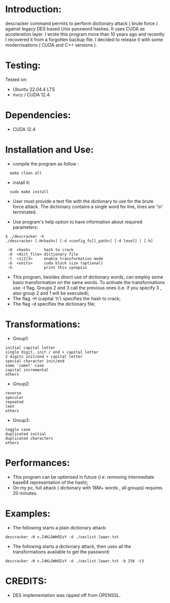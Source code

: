 Introduction:
=============

descracker command permits to perform dictionary attack ( brute force ) against legacy DES based Unix password hashes. It uses CUDA as acceleration layer. I wrote this program more than 10 years ago and recently I recovered it from a forgotten backup file. I decided to release it with some modernisations ( CUDA and C++ versions ).

Testing:
=========

Tested on:
* Ubuntu 22.04.4 LTS
* nvcc / CUDA 12.4

Dependencies:
=============

* CUDA 12.4

Installation and Use:
=====================

- compile the program as follow :
```shell
  make clean all
```
- install it:
```shell
  sudo make install
```
- User must provide a text file with the dictionary to use for the brute force attack. The dictionary contains a single word for line, lines are '\n' terminated.

- Use program's help option to have information about required parameters:
```shell
$ ./descracker -h
./descracker [-H<hash>] [-d <config_full_path>] [-d level] | [-h]

 -H  <hash>      hash to crack
 -d  <dict_file> dictionary file
 -t  <1|2|3>     enable transformation mode
 -b  <units>     cuda block size (optional)
 -h              print this synopsis
```

- This program, besides direct use of dictionary words, can employ some basic transformation on the same words. To activate the transformations  use -t flag. Groups 2 and 3 call the previous ones (i.e. if you specify 3 , also group 2 and 1 will be executed);<BR>
- The flag -H (capital 'h') specifies the hash to crack;<BR>
- The flag -d specifies the dictionary file;<BR>

Transformations:
================

- Group1:
```shell
initial capital letter
single digit, init / end + capital letter
2 digits init/end + capital letter
special character init/end
some 'camel' case
capital incremental
others
```
- Group2:
```shell
reverse
specular
repeated
leet
others
```
- Group3:
```shell
toggle case
duplicated initial
duplicated characters
others
```

Performances:
=============

- This program can be optimised in future (i.e. removing intermediate base64 representation of the hash);<BR>
- On my pc, full attack ( dictionary with 18M+ words , all groups) requires 20 minutes.

Examples:
========
- The following starts a plain dictionary attack:
```shell
descracker -H v.I4KLGWHOIsY -d ./seclist.lower.txt 
```
- The following starts a dictionary attack, then uses all the transformations available to get the password:
```shell
descracker -H v.I4KLGWHOIsY -d ./seclist.lower.txt -b 256 -t3
```

CREDITS:
========

- DES implementation was ripped off from OPENSSL. 
